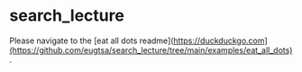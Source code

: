 # search_lecture

Please navigate to the [eat all dots readme](https://duckduckgo.com](https://github.com/eugtsa/search_lecture/tree/main/examples/eat_all_dots).
